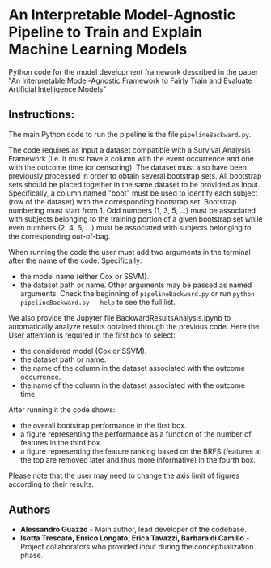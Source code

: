 # An Interpretable Model-Agnostic Pipeline to Train and Explain Machine Learning Models
Python code for the model development framework described in the paper "An Interpretable Model-Agnostic Framework to Fairly Train and Evaluate Artificial Intelligence Models"

## Instructions:

The main Python code to run the pipeline is the file `pipelineBackward.py`.

The code requires as input a dataset compatible with a Survival Analysis Framework (i.e. it must have a column with the event occurrence and one with the outcome time (or censoring).
The dataset must also have been previously processed in order to obtain several bootstrap sets. All bootstrap sets should be placed together in the same dataset to be provided as input. Specifically, a column named "boot" must be used to identify each subject (row of the dataset) with the corresponding bootstrap set. Bootstrap numbering must start from 1. Odd numbers (1, 3, 5, ...) must be associated with subjects belonging to the training portion of a given bootstrap set while even numbers (2, 4, 6, ...) must be associated with subjects belonging to the corresponding out-of-bag.

When running the code the user must add two arguments in the terminal after the name of the code.
Specifically:
- the model name (either Cox or SSVM).
- the dataset path or name.
Other arguments may be passed as named arguments. Check the beginning of `pipelineBackward.py` or run `python pipelineBackward.py --help` to see the full list.


We also provide the Jupyter file BackwardResultsAnalysis.ipynb to automatically analyze results obtained through the previous code.
Here the User attention is required in the first box to select:
- the considered model (Cox or SSVM).
- the dataset path or name.
- the name of the column in the dataset associated with the outcome occurrence.
- the name of the column in the dataset associated with the outcome time.

After running it the code shows:
- the overall bootstrap performance in the first box.
- a figure representing the performance as a function of the number of features in the third box.
- a figure representing the feature ranking based on the BRFS (features at the top are removed later and thus more informative) in the fourth box.

Please note that the user may need to change the axis limit of figures according to their results.

## Authors

- **Alessandro Guazzo** - Main author, lead developer of the codebase.
- **Isotta Trescato, Enrico Longato, Erica Tavazzi, Barbara di Camillo** - Project collaborators who provided input during the conceptualization phase.

